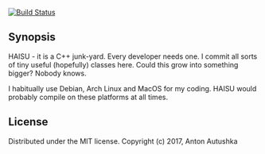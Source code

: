 [![Build Status](https://travis-ci.org/aautushka/haisu.svg?branch=master)](https://travis-ci.org/aautushka/haisu)

## Synopsis

HAISU - it is a C++ junk-yard. Every developer needs one. I commit all sorts of tiny useful (hopefully) classes here. Could this grow into something bigger? Nobody knows.

I habitually use Debian, Arch Linux and MacOS for my coding. HAISU would probably compile on these platforms at all times.

## License

Distributed under the MIT license. Copyright (c) 2017, Anton Autushka
